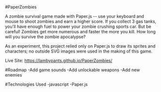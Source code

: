#PaperZombies

A zombie survival game made with Paper.js -- use your keyboard and mouse to shoot zombies and earn a higher score. If you collect 3 gas tanks, you'll
have enough fuel to power your zombie crushing sports car. But be careful! Zombies get more numerous and faster the more you kill. How long will you survive the zombie apocalypse?

As an experiment, this project relied only on Paper.js to draw its sprites and characters; no outside SVG images were used in the making of this game.

Live Site: https://lambypants.github.io/PaperZombies/

#Roadmap
-Add game sounds
-Add unlockable weapons
-Add new enemies


#Technologies Used
-javascript
-Paper.js
